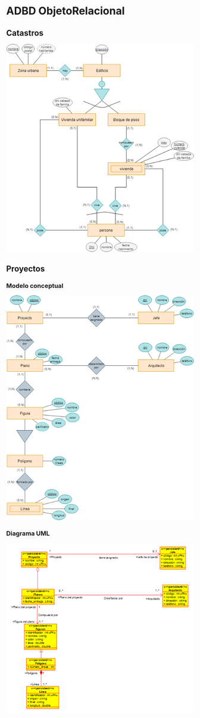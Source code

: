 # ADBD ObjetoRelacional

## Catastros
![Catastros](catastros/catastros_.png)

## Proyectos
### Modelo conceptual
![Proyectos](proyectos/mod_conceptual_proyectos.png)
### Diagrama UML 
![Proyectos](proyectos/proyectos.PNG)
